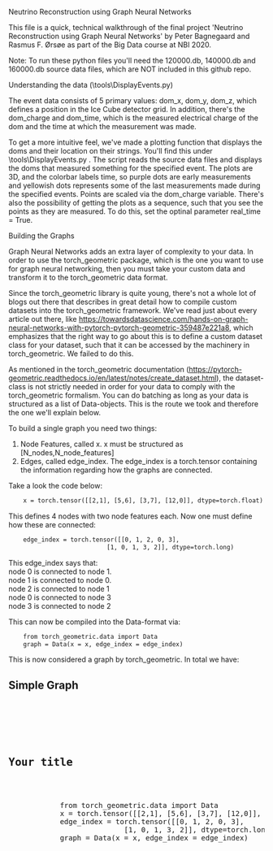
Neutrino Reconstruction using Graph Neural Networks


This file is a quick, technical walkthrough of the final project 'Neutrino Reconstruction using Graph Neural Networks' by Peter Bagnegaard and Rasmus F. Ørsøe as part of the Big Data course at NBI 2020. 

Note: To run these python files you'll need the 120000.db, 140000.db and 160000.db source data files, which are NOT included in this github repo.

Understanding the data (\tools\DisplayEvents.py)

The event data consists of 5 primary values: dom_x, dom_y, dom_z, which defines a position in the Ice Cube detector grid. In addition, there's the dom_charge and dom_time, which is the measured electrical charge of the dom and the time at which the measurement was made.

To get a more intuitive feel, we've made a plotting function that displays the doms and their location on their strings. You'll find this under \tools\DisplayEvents.py . The script reads the source data files and displays the doms that measured something for the specified event. The plots are 3D, and the colorbar labels time, so purple dots are early measurements and yellowish dots represents some of the last measurements made during the specified events. Points are scaled via the dom_charge variable. There's also the possibility of getting the plots as a sequence, such that you see the points as they are measured. To do this, set the optinal parameter real_time = True.

Building the Graphs

Graph Neural Networks adds an extra layer of complexity to your data. In order to use the torch_geometric package, which is the one you want to use for graph neural networking, then you must take your custom data and transform it to the torch_geometric data format. 

Since the torch_geometric library is quite young, there's not a whole lot of blogs out there that describes in great detail how to compile custom datasets into the torch_geometric framework.  We've read just about every article out there, like https://towardsdatascience.com/hands-on-graph-neural-networks-with-pytorch-pytorch-geometric-359487e221a8, which emphasizes that
the right way to go about this is to define a custom dataset class for your dataset, such that it can be accessed by the machinery in torch_geometric. We failed to do this. 

As mentioned in the torch_geometric documentation (https://pytorch-geometric.readthedocs.io/en/latest/notes/create_dataset.html), the dataset-class is not strictly needed in order for your data to comply with the torch_geometric formalism. You can do batching as long as your data is structured as a list of Data-objects. This is the route we took and therefore the one we'll explain below.

To build a single graph you need two things: 
1) Node Features, called x. x must be structured as [N_nodes,N_node_features]
2) Edges, called edge_index. The edge_index is a torch.tensor containing the information regarding how the graphs are connected.  

Take a look the code below:
```html
    x = torch.tensor([[2,1], [5,6], [3,7], [12,0]], dtype=torch.float)
``` 
This defines 4 nodes with two node features each. Now one must define how these are connected:
```html
    edge_index = torch.tensor([[0, 1, 2, 0, 3],
                           [1, 0, 1, 3, 2]], dtype=torch.long)
``` 
<p>This edge_index says that: <br />node 0 is connected to node 1.<br />node 1 is connected to node 0.<br />node 2 is connected to node 1<br />node 0 is connected to node 3<br />node 3 is connected to node 2</p>

This can now be compiled into the Data-format via:
```html
    from torch_geometric.data import Data
    graph = Data(x = x, edge_index = edge_index)
``` 
This is now considered a graph by torch_geometric. In total we have:

<h2>Simple Graph</h2>

<pre>
    <div class="container">
        <div class="block two first">
            <h2>Your title</h2>
            <div class="wrap">
            from torch_geometric.data import Data
            x = torch.tensor([[2,1], [5,6], [3,7], [12,0]], dtype=torch.float)
            edge_index = torch.tensor([[0, 1, 2, 0, 3],
                           [1, 0, 1, 3, 2]], dtype=torch.long)
            graph = Data(x = x, edge_index = edge_index)
            </div>
        </div>
    </div>
</pre>
```




